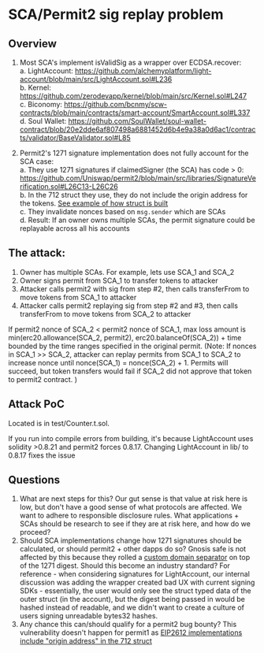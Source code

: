 # SCA/Permit2 sig replay problem

## Overview 

1. Most SCA's implement isValidSig as a wrapper over ECDSA.recover:  
a. LightAccount: https://github.com/alchemyplatform/light-account/blob/main/src/LightAccount.sol#L236  
b. Kernel: https://github.com/zerodevapp/kernel/blob/main/src/Kernel.sol#L247  
c. Biconomy: https://github.com/bcnmy/scw-contracts/blob/main/contracts/smart-account/SmartAccount.sol#L337  
d. Soul Wallet: https://github.com/SoulWallet/soul-wallet-contract/blob/20e2dde6af807498a6881452d6b4e9a38a0d6ac1/contracts/validator/BaseValidator.sol#L85  

2. Permit2's 1271 signature implementation does not fully account for the SCA case:  
a. They use 1271 signatures if claimedSigner (the SCA) has code > 0: https://github.com/Uniswap/permit2/blob/main/src/libraries/SignatureVerification.sol#L26C13-L26C26  
b. In the 712 struct they use, they do not include the origin address for the tokens. [See example of how struct is built](https://github.com/OMGWINNING/replay-sig-poc/blob/master/test/Counter.t.sol#L47-L68)  
c. They invalidate nonces based on `msg.sender` which are SCAs  
d. Result: If an owner owns multiple SCAs, the permit signature could be replayable across all his accounts  

## The attack:  
1. Owner has multiple SCAs. For example, lets use SCA_1 and SCA_2  
2. Owner signs permit from SCA_1 to transfer tokens to attacker  
3. Attacker calls permit2 with sig from step #2, then calls transferFrom to move tokens from SCA_1 to attacker  
4. Attacker calls permit2 replaying sig from step #2 and #3, then calls transferFrom to move tokens from SCA_2 to attacker  

If permit2 nonce of SCA_2 < permit2 nonce of SCA_1, max loss amount is min(erc20.allowance(SCA_2, permit2), erc20.balanceOf(SCA_2)) + time bounded by the time ranges specified in the original permit. (Note: If nonces in SCA_1 >> SCA_2, attacker can replay permits from SCA_1 to SCA_2 to increase nonce until nonce(SCA_1) = nonce(SCA_2) + 1. Permits will succeed, but token transfers would fail if SCA_2 did not approve that token to permit2 contract. )  

## Attack PoC 

Located is in test/Counter.t.sol.  

If you run into compile errors from building, it's because LightAccount uses solidity >0.8.21 and permit2 forces 0.8.17. Changing LightAccount in lib/ to 0.8.17 fixes the issue  

## Questions  

1. What are next steps for this? Our gut sense is that value at risk here is low, but don't have a good sense of what protocols are affected. We want to adhere to responsible disclosure rules. What applications + SCAs should be research to see if they are at risk here, and how do we proceed?  
2. Should SCA implementations change how 1271 signatures should be calculated, or should permit2 + other dapps do so? Gnosis safe is not affected by this because they rolled a [custom domain separator](https://github.com/safe-global/safe-contracts/blob/main/contracts/handler/CompatibilityFallbackHandler.sol#L59-L60) on top of the 1271 digest. Should this become an industry standard? For reference - when considering signatures for LightAccount, our internal discussion was adding the wrapper created bad UX with current signing SDKs - essentially, the user would only see the struct typed data of the outer struct (in the account), but the digest being passed in would be hashed instead of readable, and we didn't want to create a culture of users signing unreadable bytes32 hashes.  
3. Any chance this can/should qualify for a permit2 bug bounty? This vulnerability doesn't happen for permit1 as [EIP2612 implementations include "origin address" in the 712 struct](https://github.com/OpenZeppelin/openzeppelin-contracts/blob/master/contracts/token/ERC20/extensions/ERC20Permit.sol#L57)  